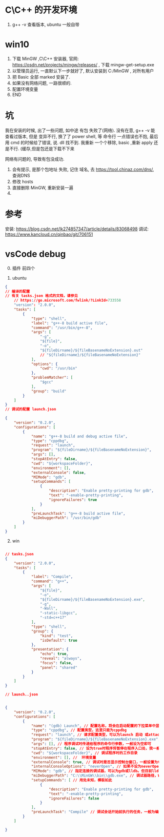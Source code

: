 # C\C++ 的开发环境
1. g++ -v 查看版本, ubuntu 一般自带

# win10

1. 下载 MinGW ,C\C++ 安装器, 官网: https://osdn.net/projects/mingw/releases/  , 下载 mingw-get-setup.exe
2. 以管理员运行, 一直默认下一步就好了, 默认安装到 C:/MinGW , 对所有用户
3. 把 Basic 全部 marked  安装了.
4. 如果没有网络问题, 一路很顺的.
5. 配置环境变量
6. END

# 坑
我在安装的时候, 
出了一些问题, 如中途 有包 失败了(网络). 没有在意, 
g++ -v 能查看过版本, 但是 变异不行, 换了了 power shell, 等 命令行  一点错误也不抱,  最后用 cmd 的时候给了错误, 说. dll 找不到.
我重新 一个个移除, basic ,重新 apply 还是不行. (缓存,但是包还是下载不下来

网络有问题的, 导致有包没成功.
1. 会有提示, 是那个包地址 失败, 记住 域名,  去 https://tool.chinaz.com/dns/, 查询DNS
2.  修改 hosts 
3. 直接删除 MinGW, 重新安装一遍
4. 

# 参考
安装: https://blog.csdn.net/lk274857347/article/details/83068498
调试: https://www.kancloud.cn/qinbao/git/706151

# vsCode debug
0. 插件
前四个

1. ubuntu
```json
{
// 编译的配置
// 有关 tasks.json 格式的文档，请参见
    // https://go.microsoft.com/fwlink/?LinkId=733558
    "version": "2.0.0",
    "tasks": [
        {
            "type": "shell",
            "label": "g++-8 build active file",
            "command": "/usr/bin/g++-8",
            "args": [
                "-g",
                "${file}",
                "-o",
                "${fileDirname}/${fileBasenameNoExtension}.out"
                // "${fileDirname}/${fileBasenameNoExtension}"
            ],
            "options": {
                "cwd": "/usr/bin"
            },
            "problemMatcher": [
                "$gcc"
            ],
            "group": "build"
        }
    ]
}
// 调试的配置 launch.json

{
    "version": "0.2.0",
    "configurations": [
        {
            "name": "g++-8 build and debug active file",
            "type": "cppdbg",
            "request": "launch",
            "program": "${fileDirname}/${fileBasenameNoExtension}",
            "args": [],
            "stopAtEntry": false,
            "cwd": "${workspaceFolder}",
            "environment": [],
            "externalConsole": false,
            "MIMode": "gdb",
            "setupCommands": [
                {
                    "description": "Enable pretty-printing for gdb",
                    "text": "-enable-pretty-printing",
                    "ignoreFailures": true
                }
            ],
            "preLaunchTask": "g++-8 build active file",
            "miDebuggerPath": "/usr/bin/gdb"
        }
    ]
}

```

2. win

```json

// tasks.json
{
    "version": "2.0.0",
    "tasks": [
        {
            "label": "Compile",
            "command": "g++",
            "args": [
                "${file}",
                "-o",
                "${fileDirname}/${fileBasenameNoExtension}.exe",
                "-g",
                "-Wall",
                "-static-libgcc",
                "-std=c++17"
            ],
            "type": "shell",
            "group": {
                "kind": "test",
                "isDefault": true
            },
            "presentation": {
                "echo": true,
                "reveal": "always",
                "focus": false,
                "panel": "shared"
            }
        }
    ]
}

// launch..json


{
    "version": "0.2.0",
    "configurations": [
        {
            "name": "(gdb) Launch", // 配置名称，将会在启动配置的下拉菜单中显示
            "type": "cppdbg", // 配置类型，这里只能为cppdbg
            "request": "launch", // 请求配置类型，可以为launch 启动 或attach（附加）
            "program": "${fileDirname}/${fileBasenameNoExtension}.exe", // 将要进行调试的程序的路径
            "args": [], // 程序调试时传递给程序的命令行参数，一般设为空即可
            "stopAtEntry": false, // 设为true时程序将暂停在程序入口处，我一般设置为true
            "cwd": "${workspaceFolder}", // 调试程序时的工作目录
            "environment": [], //  环境变量
            "externalConsole": true, // 调试时是否显示控制台窗口，一般设置为true显示控制台
            "internalConsoleOptions": "neverOpen", // 如果不设为neverOpen，调试时会跳到“调试控制台”选项卡，你应该不需要对gdb手动输命令吧？
            "MIMode": "gdb", // 指定连接的调试器，可以为gdb或lldb。但目前lldb在windows下没有预编译好的版本。
            "miDebuggerPath": "C:\\MinGW\\bin\\gdb.exe", // 调试器路径，Windows下后缀不能省略，Linux下则去掉
            "setupCommands": [ // 用处未知，模板如此
                {
                    "description": "Enable pretty-printing for gdb",
                    "text": "-enable-pretty-printing",
                    "ignoreFailures": false
                }
            ],
            "preLaunchTask": "Compile" // 调试会话开始前执行的任务，一般为编译程序。与tasks.json的label相对应
        }
    ]

}


```